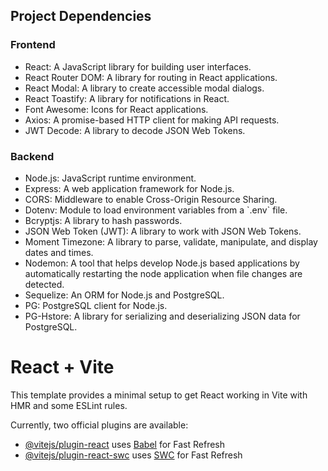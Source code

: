 ## Project Dependencies

### Frontend
<ul>
  <li>React: A JavaScript library for building user interfaces.</li>
  <li>React Router DOM: A library for routing in React applications.</li>
  <li>React Modal: A library to create accessible modal dialogs.</li>
  <li>React Toastify: A library for notifications in React.</li>
  <li>Font Awesome: Icons for React applications.</li>
  <li>Axios: A promise-based HTTP client for making API requests.</li>
  <li>JWT Decode: A library to decode JSON Web Tokens.</li>
</ul>

### Backend
<ul>
  <li>Node.js: JavaScript runtime environment.</li>
  <li>Express: A web application framework for Node.js.</li>
  <li>CORS: Middleware to enable Cross-Origin Resource Sharing.</li>
  <li>Dotenv: Module to load environment variables from a `.env` file.</li>
  <li>Bcryptjs: A library to hash passwords.</li>
  <li>JSON Web Token (JWT): A library to work with JSON Web Tokens.</li>
  <li>Moment Timezone: A library to parse, validate, manipulate, and display dates and times.</li>
  <li>Nodemon: A tool that helps develop Node.js based applications by automatically restarting the node application when file changes are detected.</li>
  <li>Sequelize: An ORM for Node.js and PostgreSQL.</li>
  <li>PG: PostgreSQL client for Node.js.</li>
  <li>PG-Hstore: A library for serializing and deserializing JSON data for PostgreSQL.</li>
</ul>




# React + Vite

This template provides a minimal setup to get React working in Vite with HMR and some ESLint rules.

Currently, two official plugins are available:

- [@vitejs/plugin-react](https://github.com/vitejs/vite-plugin-react/blob/main/packages/plugin-react/README.md) uses [Babel](https://babeljs.io/) for Fast Refresh
- [@vitejs/plugin-react-swc](https://github.com/vitejs/vite-plugin-react-swc) uses [SWC](https://swc.rs/) for Fast Refresh
